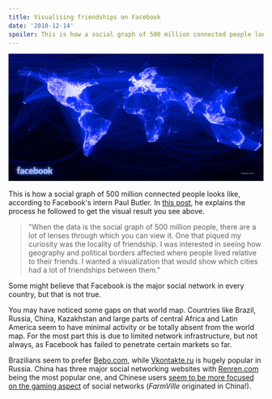 ```yaml
---
title: Visualising friendships on Facebook
date: '2010-12-14'
spoiler: This is how a social graph of 500 million connected people looks like.
---
```


![Global connections on Facebook visualised](facebook-connections.jpg 'Global connections on Facebook visualised')

This is how a social graph of 500 million connected people looks like, according to Facebook's intern Paul Butler. In [this post](http://www.facebook.com/notes/facebook-engineering/visualizing-friendships/469716398919), he explains the process he followed to get the visual result you see above.

> "When the data is the social graph of 500 million people, there are a lot of lenses through which you can view it. One that piqued my curiosity was the locality of friendship. I was interested in seeing how geography and political borders affected where people lived relative to their friends. I wanted a visualization that would show which cities had a lot of friendships between them."

Some might believe that Facebook is the major social network in every country, but that is not true.

You may have noticed some gaps on that world map. Countries like Brazil, Russia, China, Kazakhstan and large parts of central Africa and Latin America seem to have minimal activity or be totally absent from the world map. For the most part this is due to limited network infrastructure, but not always, as Facebook has failed to penetrate certain markets so far.

Brazilians seem to prefer [Bebo.com](http://bebo.com), while [Vkontakte.ru](https://vkontakte.ru) is hugely popular in Russia. China has three major social networking websites with [Renren.com](http://Renren.com) being the most popular one, and Chinese users [seem to be more focused on the gaming aspect](http://www.facebook.com/notes/facebook-engineering/visualizing-friendships/469716398919) of social networks (_FarmVille_ originated in China!).
